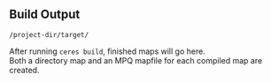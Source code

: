 ## Build Output ##
`/project-dir/target/`

After running `ceres build`, finished maps will go here.  
Both a directory map and an MPQ mapfile for each compiled map are created.
